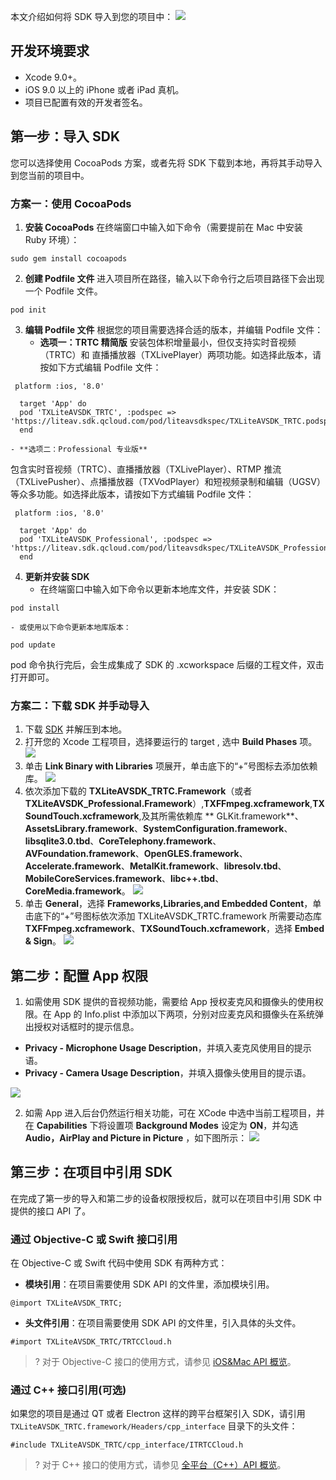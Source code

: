 本文介绍如何将 SDK 导入到您的项目中：
![](https://qcloudimg.tencent-cloud.cn/raw/49940081e803fb4534019ad5cb03dff8.png)
## 开发环境要求
- Xcode 9.0+。 
- iOS 9.0 以上的 iPhone 或者 iPad 真机。
- 项目已配置有效的开发者签名。

## 第一步：导入 SDK
您可以选择使用 CocoaPods 方案，或者先将 SDK 下载到本地，再将其手动导入到您当前的项目中。

### 方案一：使用 CocoaPods
1. **安装 CocoaPods**
在终端窗口中输入如下命令（需要提前在 Mac 中安装 Ruby 环境）：
```
sudo gem install cocoapods
```
2. **创建 Podfile 文件**
进入项目所在路径，输入以下命令行之后项目路径下会出现一个 Podfile 文件。
```
pod init
```
3. **编辑 Podfile 文件**
根据您的项目需要选择合适的版本，并编辑 Podfile 文件：
    - **选项一：TRTC 精简版**
安装包体积增量最小，但仅支持实时音视频（TRTC）和 直播播放器（TXLivePlayer）两项功能。如选择此版本，请按如下方式编辑 Podfile 文件：
```
 platform :ios, '8.0'
  
  target 'App' do
  pod 'TXLiteAVSDK_TRTC', :podspec => 'https://liteav.sdk.qcloud.com/pod/liteavsdkspec/TXLiteAVSDK_TRTC.podspec'
  end
```
    - **选项二：Professional 专业版**
包含实时音视频（TRTC）、直播播放器（TXLivePlayer）、RTMP 推流（TXLivePusher）、点播播放器（TXVodPlayer）和短视频录制和编辑（UGSV）等众多功能。如选择此版本，请按如下方式编辑 Podfile 文件：
```
 platform :ios, '8.0'
  
  target 'App' do
  pod 'TXLiteAVSDK_Professional', :podspec => 'https://liteav.sdk.qcloud.com/pod/liteavsdkspec/TXLiteAVSDK_Professional.podspec'
  end
```
4. **更新并安装 SDK**
    - 在终端窗口中输入如下命令以更新本地库文件，并安装 SDK：
```
pod install
```
    - 或使用以下命令更新本地库版本：
```
pod update
```
pod 命令执行完后，会生成集成了 SDK 的 .xcworkspace 后缀的工程文件，双击打开即可。

### 方案二：下载 SDK 并手动导入
1. 下载 [SDK](https://cloud.tencent.com/document/product/647/32689) 并解压到本地。
2. 打开您的 Xcode 工程项目，选择要运行的 target , 选中 **Build Phases** 项。
![](https://qcloudimg.tencent-cloud.cn/raw/be1dada9803b1bfd26c0feddb2f1cbb5.png)
3. 单击 **Link Binary with Libraries** 项展开，单击底下的“+”号图标去添加依赖库。
![](https://qcloudimg.tencent-cloud.cn/raw/3b10bf93bef29868b611bb0095fb63c5.png)
4. 依次添加下载的 **TXLiteAVSDK_TRTC.Framework**（或者 **TXLiteAVSDK_Professional.Framework**）,**TXFFmpeg.xcframework**,**TXSoundTouch.xcframework**,及其所需依赖库 ** GLKit.framework**、**AssetsLibrary.framework**、**SystemConfiguration.framework**、**libsqlite3.0.tbd**、**CoreTelephony.framework**、**AVFoundation.framework**、**OpenGLES.framework**、**Accelerate.framework**、**MetalKit.framework**、**libresolv.tbd**、**MobileCoreServices.framework**、**libc++.tbd**、**CoreMedia.framework**。
![](https://qcloudimg.tencent-cloud.cn/raw/85974527c721e13dd88e37ffa8a217bc.png)
5. 单击 **General**，选择 **Frameworks,Libraries,and Embedded Content**，单击底下的“+”号图标依次添加 TXLiteAVSDK_TRTC.framework 所需要动态库**TXFFmpeg.xcframework**、**TXSoundTouch.xcframework**，选择 **Embed & Sign**。
![](https://qcloudimg.tencent-cloud.cn/raw/7d6812ebcc37d330b0c1a84979ccef67.png)

## 第二步：配置 App 权限
1. 如需使用 SDK 提供的音视频功能，需要给 App 授权麦克风和摄像头的使用权限。在 App 的 Info.plist 中添加以下两项，分别对应麦克风和摄像头在系统弹出授权对话框时的提示信息。
- **Privacy - Microphone Usage Description**，并填入麦克风使用目的提示语。
- **Privacy - Camera Usage Description**，并填入摄像头使用目的提示语。

![](https://qcloudimg.tencent-cloud.cn/raw/c814236b930d5a908122b4a60a13d327.png)

2. 如需 App 进入后台仍然运行相关功能，可在 XCode 中选中当前工程项目，并在 **Capabilities** 下将设置项  **Background Modes** 设定为 **ON**，并勾选 **Audio，AirPlay and Picture in Picture** ，如下图所示：
![](https://qcloudimg.tencent-cloud.cn/raw/57ee6aa850d7d73c3b67d8d1942c2b47.png)

## 第三步：在项目中引用 SDK
在完成了第一步的导入和第二步的设备权限授权后，就可以在项目中引用 SDK 中提供的接口 API 了。

### 通过 Objective-C 或 Swift 接口引用
在 Objective-C 或 Swift 代码中使用 SDK 有两种方式：
- **模块引用**：在项目需要使用 SDK API 的文件里，添加模块引用。
```
@import TXLiteAVSDK_TRTC;
```
- **头文件引用**：在项目需要使用 SDK API 的文件里，引入具体的头文件。
```
#import TXLiteAVSDK_TRTC/TRTCCloud.h
```

>? 对于 Objective-C 接口的使用方式，请参见 [iOS&Mac API 概览](https://cloud.tencent.com/document/product/647/32258)。

[](id:using_cpp)
### 通过 C++ 接口引用(可选)
如果您的项目是通过 QT 或者 Electron 这样的跨平台框架引入 SDK，请引用 `TXLiteAVSDK_TRTC.framework/Headers/cpp_interface` 目录下的头文件：
```
#include TXLiteAVSDK_TRTC/cpp_interface/ITRTCCloud.h
```

>? 对于 C++ 接口的使用方式，请参见 [全平台（C++）API 概览](https://cloud.tencent.com/document/product/647/32268)。
